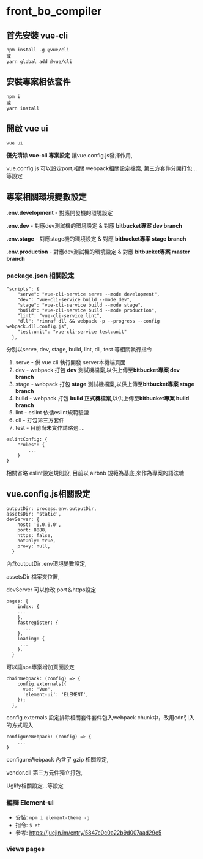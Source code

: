 # front_bo_compiler

## 首先安裝 vue-cli
```
npm install -g @vue/cli
或
yarn global add @vue/cli
```

## 安裝專案相依套件
```
npm i
或
yarn install
```
## 開啟 vue ui
```
vue ui
```
**優先清除 vue-cli 專案設定** 讓vue.config.js發揮作用,

vue.config.js 可以設定port,相關 webpack相關設定檔案, 第三方套件分開打包...等設定

## 專案相關環境變數設定
**.env.development** - 對應開發機的環境設定

**.env.dev** - 對應dev測試機的環境設定 & 對應 **bitbucket專案 dev branch**

**.env.stage** - 對應stage機的環境設定 & 對應 **bitbucket專案 stage branch**

**.env.production** - 對應dev測試機的環境設定 & 對應 **bitbucket專案 master branch**

### package.json 相關設定
```
"scripts": {
    "serve": "vue-cli-service serve --mode development",
    "dev": "vue-cli-service build --mode dev",
    "stage": "vue-cli-service build --mode stage",
    "build": "vue-cli-service build --mode production",
    "lint": "vue-cli-service lint",
    "dll": "rimraf dll && webpack -p --progress --config webpack.dll.config.js",
    "test:unit": "vue-cli-service test:unit"
  },
```

分別以serve, dev, stage, build, lint, dll, test 等相關執行指令

1. serve - 供 vue cli 執行開發 server本機端頁面
2. dev - webpack 打包 **dev** 測試機檔案,以供上傳至**bitbucket專案 dev branch**
3. stage - webpack 打包 **stage** 測試機檔案,以供上傳至**bitbucket專案 stage branch**
4. build - webpack 打包 **build 正式機檔案**,以供上傳至**bitbucket專案 build branch**
5. lint - eslint 依循eslint規範驗證
6. dll - 打包第三方套件
7. test - 目前尚未實作請略過....


```
eslintConfig: {
	"rules": {
		...
	}
}
```
相關省略 eslint設定規則設, 目前以 airbnb 規範為基底,來作為專案的語法糖

## vue.config.js相關設定
```
outputDir: process.env.outputDir,
assetsDir: 'static',
devServer: {
    host: '0.0.0.0',
    port: 8888,
    https: false,
    hotOnly: true,
    proxy: null,
  }
```
內含outputDir .env環境變數設定,

assetsDir 檔案夾位置,

devServer 可以修改 port＆https設定

```
pages: {
    index: {
    ...
    },
    fastregister: {
      ...
    },
    loading: {
     ...
    },
  }
```
可以讓spa專案增加頁面設定

```
chainWebpack: (config) => {
    config.externals({
      vue: 'Vue',
      'element-ui': 'ELEMENT',
    });
  },
```
config.externals 設定排除相關套件套件包入webpack chunk中，改用cdn引入的方式載入

```
configureWebpack: (config) => {
	...
}
```
configureWebpack 內含了 gzip 相關設定,

vendor.dll 第三方元件獨立打包,

Uglify相關設定...等設定


### 編譯 Element-ui

* 安裝: `npm i element-theme -g`
* 指令: `$ et`
* 參考: https://juejin.im/entry/5847c0c0a22b9d007aad29e5

### views pages
